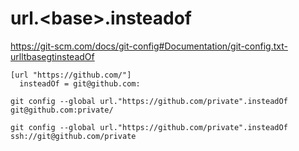 
# url.\<base\>.insteadof

https://git-scm.com/docs/git-config#Documentation/git-config.txt-urlltbasegtinsteadOf

```
[url "https://github.com/"]
  insteadOf = git@github.com:
```

```
git config --global url."https://github.com/private".insteadOf git@github.com:private/
```

```
git config --global url."https://github.com/private".insteadOf ssh://git@github.com/private
```
